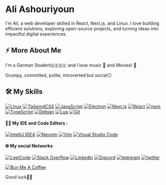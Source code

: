 
# Ali Ashouriyoun

I'm Ali, a web developer skilled in React, Next.js, and Linux. I love building efficient solutions, exploring open-source projects, and turning ideas into impactful digital experiences.




## ⚡️ More About Me
I'm a German Student🇩🇪🇩🇪 and I love music 🎵 and Movies! 🎥

Grumpy, committed, polite, introverted but social😶



## 🛠 My Skills

 [![Linux](https://img.shields.io/badge/Linux-FCC624?logo=linux&logoColor=black)](#)  [![TailwindCSS](https://img.shields.io/badge/Tailwind%20CSS-%2338B2AC.svg?logo=tailwind-css&logoColor=white)](#) [![JavaScript](https://img.shields.io/badge/JavaScript-F7DF1E?logo=javascript&logoColor=000)](#) [![Electron](https://img.shields.io/badge/Electron-2B2E3A?logo=electron&logoColor=fff)](#) [![Next.js](https://img.shields.io/badge/Next.js-black?logo=next.js&logoColor=white)](#) [![React](https://img.shields.io/badge/React-%2320232a.svg?logo=react&logoColor=%2361DAFB)](#) [![npm](https://img.shields.io/badge/npm-CB3837?logo=npm&logoColor=fff)](#) [![TypeScript](https://img.shields.io/badge/TypeScript-3178C6?logo=typescript&logoColor=fff)](#) [![Debian](https://img.shields.io/badge/Debian-A81D33?logo=debian&logoColor=fff)](#) [![Lua](https://img.shields.io/badge/Lua-%232C2D72.svg?logo=lua&logoColor=white)](#) [![Git](https://img.shields.io/badge/Git-F05032?logo=git&logoColor=fff)](#)

#### 👩‍💻 My IDE and Code Editors :
 

[![IntelliJ IDEA](https://img.shields.io/badge/IntelliJIDEA-000000.svg?logo=intellij-idea&logoColor=white)](#) [![Neovim](https://img.shields.io/badge/Neovim-57A143?logo=neovim&logoColor=fff)](#) [![Vim](https://img.shields.io/badge/Vim-%2311AB00.svg?logo=vim&logoColor=white)](#) [![Visual Studio Code](https://custom-icon-badges.demolab.com/badge/Visual%20Studio%20Code-0078d7.svg?logo=vsc&logoColor=white)](#)

#### 🌐 My social Networks


[![LeetCode](https://img.shields.io/badge/LeetCode-000000?logo=LeetCode&logoColor=#d16c06)](https://leetcode.com/u/aliashooriyoon/) [![Stack Overflow](https://img.shields.io/badge/-Stack%20Overflow-FE7A16?logo=stack-overflow&logoColor=white)](https://stackoverflow.com/users/17091510/aliashooriyoon) [![LinkedIn](https://img.shields.io/badge/Linkedin-%230077B5.svg?logo=linkedin&logoColor=white)](#) [![Discord](https://img.shields.io/badge/Discord-%235865F2.svg?&logo=discord&logoColor=white)](https://discord.gg/z5yBp7x3) [![telegram](https://img.shields.io/badge/telegram-0A66C2?style=for-the-badge&logo=telegram&logoColor=white)](https://t.me/ali_ash1386) [![twitter](https://img.shields.io/badge/twitter-1DA1F2?style=for-the-badge&logo=twitter&logoColor=white)](https://x.com/Aliash1386)

[![Buy Me A Coffee](https://img.shields.io/badge/Buy%20Me%20a%20Coffee-ffdd00?&logo=buy-me-a-coffee&logoColor=black)](https://www.coffeebede.com/aliash/)


Good luck🌱🌱

<!--
**AliAshooriyoon/AliAshooriyoon** is a ✨ _special_ ✨ repository because its `README.md` (this file) appears on your GitHub profile.

Here are some ideas to get you started:

- 🔭 I’m currently working on ...
- 🌱 I’m currently learning ...
- 👯 I’m looking to collaborate on ...
- 🤔 I’m looking for help with ...
- 💬 Ask me about ...
- 📫 How to reach me: ...
- 😄 Pronouns: ...
- ⚡ Fun fact: ...
-->

